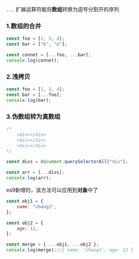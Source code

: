 `...` 扩展运算符能将**数组**转换为逗号分割开的序列

### 1.数组的合并

```js
const foo = [1, 3, 4];
const bar = ["b", "o"];

const connet = [...foo, ...bar];
console.log(connet);
```



### 2.浅拷贝

```js
const foo = [1, 2, 4];
const bar = [...foo];
console.log(bar);
```



### 3.伪数组转为真数组

```js
/* 
    <div></div>
    <div></div>
    <div></div>
*/

const divs = document.querySelectorAll("div");

const arr = [...divs];
console.log(arr);
```



es9新增的，该方法可以应用到**对象**中了

```js
const obj1 = {
    name: "zhang3",
};

const obj2 = {
    age: 12,
};

const merge = { ...obj1, ...obj2 };
console.log(merge);//{ name: 'zhang3', age: 12 }

```

